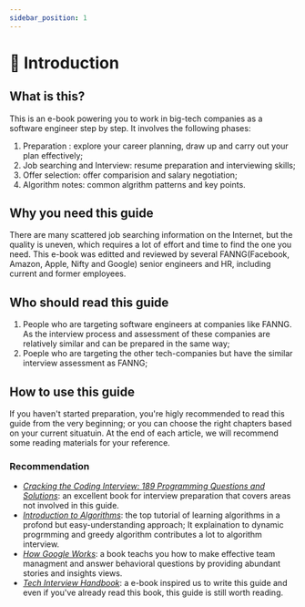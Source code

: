 ```yaml
---
sidebar_position: 1
---
```


# 📖 Introduction

## What is this?

This is an e-book powering you to work in big-tech companies as a software engineer step by step. It involves the following phases: 

1. Preparation : explore your career planning, draw up and carry out your plan effectively;
2. Job searching and Interview: resume preparation and interviewing skills;
3. Offer selection: offer comparision and salary negotiation;
4. Algorithm notes: common algrithm patterns and key points.

## Why you need this guide

There are many scattered job searching information on the Internet, but the quality is uneven, which requires a lot of effort and time to find the one you need. This e-book was editted and reviewed by several FANNG(Facebook, Amazon, Apple, Nifty and Google) senior engineers and HR, including current and former employees. 

## Who should read this guide

1. People who are targeting software engineers at companies like FANNG. As the interview process and assessment of these companies are relatively similar and can be prepared in the same way; 
2. Poeple who are targeting the other tech-companies but have the similar interview assessment as FANNG;

## How to use this guide

If you haven't started preparation, you're higly recommended to read this guide from the very beginning; or you can choose the right chapters based on your current situatuin. At the end of each article, we will recommend some reading materials for your reference. 

### Recommendation

- *[Cracking the Coding Interview: 189 Programming Questions and Solutions](https://www.amazon.com/Cracking-Coding-Interview-Programming-Questions/dp/0984782850/)*: an excellent book for interview preparation that covers areas not involved in this guide.
- *[Introduction to Algorithms](https://www.amazon.com/Introduction-Algorithms-3rd-MIT-Press/dp/0262033844/)*: the top tutorial of learning algorithms in a profond but easy-understanding approach; It explaination to dynamic progrmming and greedy algorithm contributes a lot to algorithm interview.
- *[How Google Works](https://www.amazon.com/How-Google-Works-Eric-Schmidt/dp/1455582328)*: a book teachs you how to make effective team managment and answer behavioral questions by providing abundant stories and insights views. 
- *[Tech Interview Handbook](https://techinterviewhandbook.org/)*: a e-book inspired us to write this guide and even if you've already read this book, this guide is still worth reading. 

